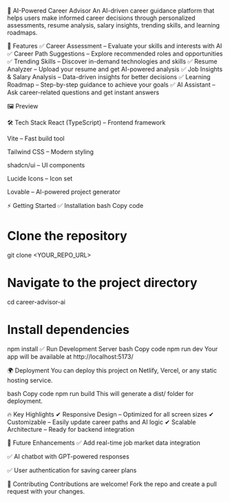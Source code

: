 💼 AI-Powered Career Advisor
An AI-driven career guidance platform that helps users make informed career decisions through personalized assessments, resume analysis, salary insights, trending skills, and learning roadmaps.

🚀 Features
✅ Career Assessment – Evaluate your skills and interests with AI
✅ Career Path Suggestions – Explore recommended roles and opportunities
✅ Trending Skills – Discover in-demand technologies and skills
✅ Resume Analyzer – Upload your resume and get AI-powered analysis
✅ Job Insights & Salary Analysis – Data-driven insights for better decisions
✅ Learning Roadmap – Step-by-step guidance to achieve your goals
✅ AI Assistant – Ask career-related questions and get instant answers

🖼 Preview

🛠 Tech Stack
React (TypeScript) – Frontend framework

Vite – Fast build tool

Tailwind CSS – Modern styling

shadcn/ui – UI components

Lucide Icons – Icon set

Lovable – AI-powered project generator

⚡ Getting Started
✅ Installation
bash
Copy code
# Clone the repository
git clone <YOUR_REPO_URL>

# Navigate to the project directory
cd career-advisor-ai

# Install dependencies
npm install
✅ Run Development Server
bash
Copy code
npm run dev
Your app will be available at http://localhost:5173/

🌍 Deployment
You can deploy this project on Netlify, Vercel, or any static hosting service.

bash
Copy code
npm run build
This will generate a dist/ folder for deployment.

🔥 Key Highlights
✔ Responsive Design – Optimized for all screen sizes
✔ Customizable – Easily update career paths and AI logic
✔ Scalable Architecture – Ready for backend integration

📌 Future Enhancements
✅ Add real-time job market data integration

✅ AI chatbot with GPT-powered responses

✅ User authentication for saving career plans

🤝 Contributing
Contributions are welcome!
Fork the repo and create a pull request with your changes.

